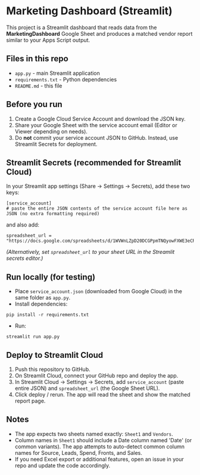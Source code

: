 # Marketing Dashboard (Streamlit)

This project is a Streamlit dashboard that reads data from the **MarketingDashboard** Google Sheet and produces a matched vendor report similar to your Apps Script output.

## Files in this repo
- `app.py` - main Streamlit application
- `requirements.txt` - Python dependencies
- `README.md` - this file

## Before you run
1. Create a Google Cloud Service Account and download the JSON key.
2. Share your Google Sheet with the service account email (Editor or Viewer depending on needs).
3. Do **not** commit your service account JSON to GitHub. Instead, use Streamlit Secrets for deployment.

## Streamlit Secrets (recommended for Streamlit Cloud)
In your Streamlit app settings (Share → Settings → Secrets), add these two keys:

```
[service_account]
# paste the entire JSON contents of the service account file here as JSON (no extra formatting required)
```

and also add:

```
spreadsheet_url = "https://docs.google.com/spreadsheets/d/1WVWnLZpD20DCGPpmTNQyowFXWE3eCRtMtgOAyOqRX9s
```

*(Alternatively, set `spreadsheet_url` to your sheet URL in the Streamlit secrets editor.)*

## Run locally (for testing)
- Place `service_account.json` (downloaded from Google Cloud) in the same folder as `app.py`.
- Install dependencies:
```
pip install -r requirements.txt
```
- Run:
```
streamlit run app.py
```

## Deploy to Streamlit Cloud
1. Push this repository to GitHub.
2. On Streamlit Cloud, connect your GitHub repo and deploy the app.
3. In Streamlit Cloud → Settings → Secrets, add `service_account` (paste entire JSON) and `spreadsheet_url` (the Google Sheet URL).
4. Click deploy / rerun. The app will read the sheet and show the matched report page.

## Notes
- The app expects two sheets named exactly: `Sheet1` and `Vendors`.
- Column names in `Sheet1` should include a Date column named 'Date' (or common variants). The app attempts to auto-detect common column names for Source, Leads, Spend, Fronts, and Sales.
- If you need Excel export or additional features, open an issue in your repo and update the code accordingly.
